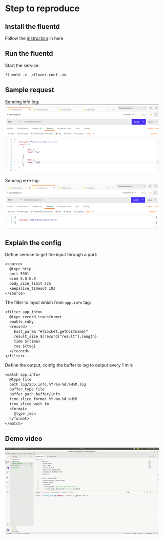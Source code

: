 # Step to reproduce

## Install the fluentd

Follow the [instruction](https://docs.fluentd.org/installation) in here

## Run the fluentd
Start the service:
```
fluentd -c ./fluent.conf -vv
```

## Sample request
Sending info log:
![log](demo_resource/info.png)

Sending erre log:
![log](demo_resource/error.png)

## Explain the config
Define service to get the input through a port:
```
<source>
  @type http
  port 5001
  bind 0.0.0.0
  body_size_limit 32m
  keepalive_timeout 10s
</source>
```
The filter to input which from `app.info` tag:
```
<filter app.info>
  @type record_transformer
  enable_ruby
  <record>
    host_param "#{Socket.gethostname}"
    result_size ${record["result"].length}
    time ${time}
    tag ${tag}
  </record>
</filter>
```
Define the output, config the buffer to log to output every 1 min:
```
<match app.info>
  @type file
  path log/app.info.%Y-%m-%d.%H%M.log
  buffer_type file
  buffer_path buffer/info
  time_slice_format %Y-%m-%d.%H%M
  time_slice_wait 1m
  <format>
    @type json
  </format>
</match>
```

## Demo video
![Demo](demo_resource/demo.gif)
